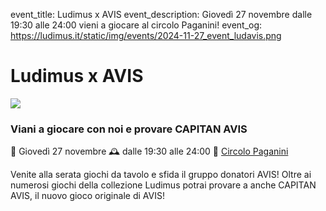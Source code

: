 event_title: Ludimus x AVIS
event_description: Giovedì 27 novembre dalle 19:30 alle 24:00 vieni a giocare al circolo Paganini!
event_og: https://ludimus.it/static/img/events/2024-11-27_event_ludavis.png

# Ludimus x AVIS

![](https://ludimus.it/static/img/events/2024-11-27_event_ludavis.png)

### Viani a giocare con noi e provare CAPITAN AVIS

📅 Giovedì 27 novembre
🕰 dalle 19:30 alle 24:00
📍 [Circolo Paganini](https://maps.app.goo.gl/zzfK72aniNBzhyCD6)

Venite alla serata giochi da tavolo e sfida il gruppo donatori AVIS!
Oltre ai numerosi giochi della collezione Ludimus potrai provare a anche CAPITAN AVIS, il nuovo gioco originale di AVIS!
